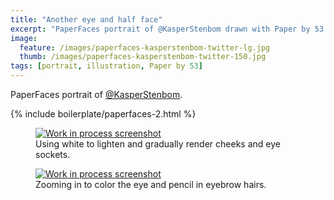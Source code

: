 ```yaml
---
title: "Another eye and half face"
excerpt: "PaperFaces portrait of @KasperStenbom drawn with Paper by 53 on an iPad."
image: 
  feature: /images/paperfaces-kasperstenbom-twitter-lg.jpg
  thumb: /images/paperfaces-kasperstenbom-twitter-150.jpg
tags: [portrait, illustration, Paper by 53]
---
```


PaperFaces portrait of [@KasperStenbom](http://twitter.com/KasperStenbom).

{% include boilerplate/paperfaces-2.html %}

<figure>
	<a href="{{ site.url }}/images/paperfaces-kasperstenbom-process-1-lg.jpg"><img src="{{ site.url }}/images/paperfaces-kasperstenbom-process-1-600.jpg" alt="Work in process screenshot"></a>
	<figcaption>Using white to lighten and gradually render cheeks and eye sockets.</figcaption>
</figure>

<figure>
	<a href="{{ site.url }}/images/paperfaces-kasperstenbom-process-2-lg.jpg"><img src="{{ site.url }}/images/paperfaces-kasperstenbom-process-2-600.jpg" alt="Work in process screenshot"></a>
	<figcaption>Zooming in to color the eye and pencil in eyebrow hairs.</figcaption>
</figure>